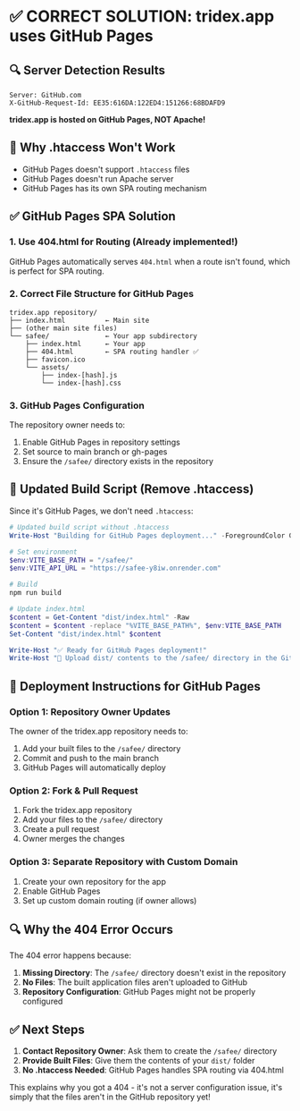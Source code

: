 # ✅ CORRECT SOLUTION: tridex.app uses GitHub Pages

## 🔍 Server Detection Results
```
Server: GitHub.com
X-GitHub-Request-Id: EE35:616DA:122ED4:151266:68BDAFD9
```

**tridex.app is hosted on GitHub Pages, NOT Apache!**

## 🚫 Why .htaccess Won't Work
- GitHub Pages doesn't support `.htaccess` files
- GitHub Pages doesn't run Apache server
- GitHub Pages has its own SPA routing mechanism

## ✅ GitHub Pages SPA Solution

### 1. **Use 404.html for Routing** (Already implemented!)
GitHub Pages automatically serves `404.html` when a route isn't found, which is perfect for SPA routing.

### 2. **Correct File Structure for GitHub Pages**
```
tridex.app repository/
├── index.html          ← Main site
├── (other main site files)
└── safee/              ← Your app subdirectory
    ├── index.html      ← Your app
    ├── 404.html        ← SPA routing handler ✅
    ├── favicon.ico
    └── assets/
        ├── index-[hash].js
        └── index-[hash].css
```

### 3. **GitHub Pages Configuration**
The repository owner needs to:
1. Enable GitHub Pages in repository settings
2. Set source to main branch or gh-pages
3. Ensure the `/safee/` directory exists in the repository

## 🔧 Updated Build Script (Remove .htaccess)

Since it's GitHub Pages, we don't need `.htaccess`:

```powershell
# Updated build script without .htaccess
Write-Host "Building for GitHub Pages deployment..." -ForegroundColor Green

# Set environment
$env:VITE_BASE_PATH = "/safee/"
$env:VITE_API_URL = "https://safee-y8iw.onrender.com"

# Build
npm run build

# Update index.html
$content = Get-Content "dist/index.html" -Raw
$content = $content -replace "%VITE_BASE_PATH%", $env:VITE_BASE_PATH
Set-Content "dist/index.html" $content

Write-Host "✅ Ready for GitHub Pages deployment!"
Write-Host "📂 Upload dist/ contents to the /safee/ directory in the GitHub repository"
```

## 🎯 Deployment Instructions for GitHub Pages

### Option 1: Repository Owner Updates
The owner of the tridex.app repository needs to:
1. Add your built files to the `/safee/` directory
2. Commit and push to the main branch
3. GitHub Pages will automatically deploy

### Option 2: Fork & Pull Request
1. Fork the tridex.app repository
2. Add your files to the `/safee/` directory
3. Create a pull request
4. Owner merges the changes

### Option 3: Separate Repository with Custom Domain
1. Create your own repository for the app
2. Enable GitHub Pages
3. Set up custom domain routing (if owner allows)

## 🔍 Why the 404 Error Occurs

The 404 error happens because:
1. **Missing Directory**: The `/safee/` directory doesn't exist in the repository
2. **No Files**: The built application files aren't uploaded to GitHub
3. **Repository Configuration**: GitHub Pages might not be properly configured

## ✅ Next Steps

1. **Contact Repository Owner**: Ask them to create the `/safee/` directory
2. **Provide Built Files**: Give them the contents of your `dist/` folder
3. **No .htaccess Needed**: GitHub Pages handles SPA routing via 404.html

This explains why you got a 404 - it's not a server configuration issue, it's simply that the files aren't in the GitHub repository yet!
